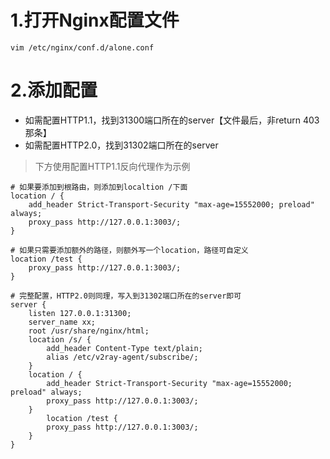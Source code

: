 # 1.打开Nginx配置文件

```
vim /etc/nginx/conf.d/alone.conf
```

# 2.添加配置

- 如需配置HTTP1.1，找到31300端口所在的server【文件最后，非return 403那条】
- 如需配置HTTP2.0，找到31302端口所在的server

> 下方使用配置HTTP1.1反向代理作为示例

```
# 如果要添加到根路由，则添加到localtion /下面
location / {
	add_header Strict-Transport-Security "max-age=15552000; preload" always;
	proxy_pass http://127.0.0.1:3003/;
}

# 如果只需要添加额外的路径，则额外写一个location，路径可自定义
location /test {
	proxy_pass http://127.0.0.1:3003/;
}

# 完整配置，HTTP2.0则同理，写入到31302端口所在的server即可
server {
	listen 127.0.0.1:31300;
	server_name xx;
	root /usr/share/nginx/html;
	location /s/ {
		add_header Content-Type text/plain;
		alias /etc/v2ray-agent/subscribe/;
	}
	location / {
		add_header Strict-Transport-Security "max-age=15552000; preload" always;
		proxy_pass http://127.0.0.1:3003/;
	}
    	location /test {
		proxy_pass http://127.0.0.1:3003/;
	}
}
```
